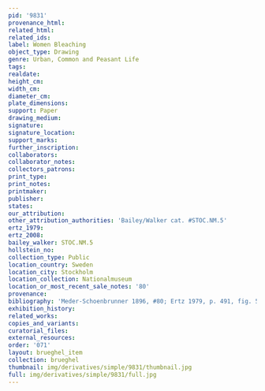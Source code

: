 ```yaml
---
pid: '9831'
provenance_html: 
related_html: 
related_ids: 
label: Women Bleaching
object_type: Drawing
genre: Urban, Common and Peasant Life
tags: 
realdate: 
height_cm: 
width_cm: 
diameter_cm: 
plate_dimensions: 
support: Paper
drawing_medium: 
signature: 
signature_location: 
support_marks: 
further_inscription: 
collaborators: 
collaborator_notes: 
collectors_patrons: 
print_type: 
print_notes: 
printmaker: 
publisher: 
states: 
our_attribution: 
other_attribution_authorities: 'Bailey/Walker cat. #STOC.NM.5'
ertz_1979: 
ertz_2008: 
bailey_walker: STOC.NM.5
hollstein_no: 
collection_type: Public
location_country: Sweden
location_city: Stockholm
location_collection: Nationalmuseum
location_or_most_recent_sale_notes: '80'
provenance: 
bibliography: 'Meder-Schoenbrunner 1896, #80; Ertz 1979, p. 491, fig. 593'
exhibition_history: 
related_works: 
copies_and_variants: 
curatorial_files: 
external_resources: 
order: '071'
layout: brueghel_item
collection: brueghel
thumbnail: img/derivatives/simple/9831/thumbnail.jpg
full: img/derivatives/simple/9831/full.jpg
---
```

